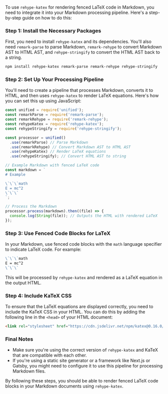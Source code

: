 To use `rehype-katex` for rendering fenced LaTeX code in Markdown, you need to integrate it into your Markdown processing pipeline. Here's a step-by-step guide on how to do this:

### Step 1: Install the Necessary Packages

First, you need to install `rehype-katex` and its dependencies. You'll also need `remark-parse` to parse Markdown, `remark-rehype` to convert Markdown AST to HTML AST, and `rehype-stringify` to convert the HTML AST back to a string.

```bash
npm install rehype-katex remark-parse remark-rehype rehype-stringify
```

### Step 2: Set Up Your Processing Pipeline

You'll need to create a pipeline that processes Markdown, converts it to HTML, and then uses `rehype-katex` to render LaTeX equations. Here's how you can set this up using JavaScript:

```javascript
const unified = require('unified');
const remarkParse = require('remark-parse');
const remarkRehype = require('remark-rehype');
const rehypeKatex = require('rehype-katex');
const rehypeStringify = require('rehype-stringify');

const processor = unified()
  .use(remarkParse) // Parse Markdown
  .use(remarkRehype) // Convert Markdown AST to HTML AST
  .use(rehypeKatex) // Render LaTeX equations
  .use(rehypeStringify); // Convert HTML AST to string

// Example Markdown with fenced LaTeX code
const markdown = `
# Example

\`\`\`math
E = mc^2
\`\`\`
`;

// Process the Markdown
processor.process(markdown).then((file) => {
  console.log(String(file)); // Outputs the HTML with rendered LaTeX
});
```

### Step 3: Use Fenced Code Blocks for LaTeX

In your Markdown, use fenced code blocks with the `math` language specifier to indicate LaTeX code. For example:

```markdown
\`\`\`math
E = mc^2
\`\`\`
```

This will be processed by `rehype-katex` and rendered as a LaTeX equation in the output HTML.

### Step 4: Include KaTeX CSS

To ensure that the LaTeX equations are displayed correctly, you need to include the KaTeX CSS in your HTML. You can do this by adding the following line in the `<head>` of your HTML document:

```html
<link rel="stylesheet" href="https://cdn.jsdelivr.net/npm/katex@0.16.0/dist/katex.min.css" integrity="sha384-Xi8rHCmBmhdi5ykiixUrfJR/lDjXfd+jNejKrZ8GxR3pGyMakjrGLtkXFugiVDUO" crossorigin="anonymous">
```

### Final Notes

- Make sure you're using the correct version of `rehype-katex` and KaTeX that are compatible with each other.
- If you're using a static site generator or a framework like Next.js or Gatsby, you might need to configure it to use this pipeline for processing Markdown files.

By following these steps, you should be able to render fenced LaTeX code blocks in your Markdown documents using `rehype-katex`.

